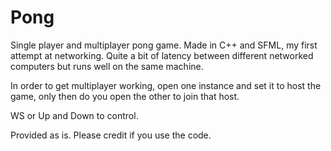 Pong
====

Single player and multiplayer pong game. Made in C++ and SFML, my first attempt at networking. Quite a bit of latency between different networked computers but runs well on the same machine.

In order to get multiplayer working, open one instance and set it to host the game, only then do you open the other to join that host.

WS or Up and Down to control. 


Provided as is. Please credit if you use the code.


